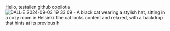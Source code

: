 Hello, testailen github copilotia
![DALL·E 2024-09-03 19 33 09 - A black cat wearing a stylish hat, sitting in a cozy room in Helsinki  The cat looks content and relaxed, with a backdrop that hints at its previous h](https://github.com/user-attachments/assets/570a5428-384d-4dee-9d68-f40c690647fe)
